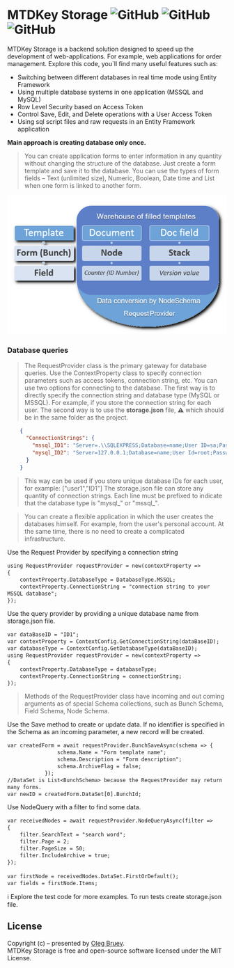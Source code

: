 # MTDKey Storage  <img alt="GitHub" src="https://img.shields.io/badge/licence-MIT-green"> <img alt="GitHub" src="https://img.shields.io/badge/platform-.Net%206.0-blue"> <img alt="GitHub" src="https://img.shields.io/badge/database-MySql%20|%20MSSQL-blue">

MTDKey Storage is a backend solution designed to speed up the development of web-applications. For example, web applications for order management.
Explore this code, you`ll find many useful features such as:
-	Switching between different databases in real time mode using Entity Framework
-	Using multiple database systems in one application (MSSQL and MySQL)
-	Row Level Security based on Access Token 
-	Control Save, Edit, and Delete operations with a User Access Token
-	Using sql script files and raw requests in an Entity Framework application

<p>
  <strong>Main approach is creating database only once.</strong>
</p>

> You can create application forms to enter information in any quantity without changing the structure of the database. Just create a form template and save  it to the database. You can use the types of form fields – Text (unlimited size), Numeric, Boolean, Date time and List when one form is linked to another form.

<p align="center">
  <img src="./img/schema.png" />
  </p>

### Database queries

> The RequestProvider class is the primary gateway for database queries. Use the ContextProperty class to specify connection parameters such as access tokens, connection string, etc. 
You can use two options for connecting to the database.
The first way is to directly specify the connection string and database type (MySQL or MSSQL). For example, if you store the connection string for each user.
The second way is to use the **storage.json** file, ⚠️ which should be in the same folder as the project.

```json
    {
      "ConnectionStrings": {
        "mssql_ID1": "Server=.\\SQLEXPRESS;Database=name;User ID=sa;Password=pwd;",
        "mysql_ID2": "Server=127.0.0.1;Database=name;User Id=root;Password=pwd;SslMode=none;"
      }
    }
```

> This way can be used if you store unique database IDs for each user, for example: ["user1","ID1"]
The storage.json file can store any quantity of connection strings. Each line must be prefixed to indicate that the database type is "mysql_" or "mssql_".

> You can create a flexible application in which the user creates the databases himself. For example, from the user's personal account. At the same time, there is no need to create a complicated infrastructure.

<p>
Use the Request Provider by specifying a connection string  
</p>

    using RequestProvider requestProvider = new(contextProperty =>
    {
        contextProperty.DatabaseType = DatabaseType.MSSQL;
        contextProperty.ConnectionString = "connection string to your MSSQL database";
    });
<p>
  Use the query provider by providing a unique database name from storage.json file.
  </p>
  
    var dataBaseID = "ID1";
    var contextProperty = ContextConfig.GetConnectionString(dataBaseID);
    var databaseType = ContextConfig.GetDatabaseType(dataBaseID);
    using RequestProvider requestProvider = new(contextProperty =>
    {
        contextProperty.DatabaseType = databaseType;
        contextProperty.ConnectionString = connectionString;
    });

> Methods of the RequestProvider class have incoming and out coming arguments as of special Schema collections, such as Bunch Schema, Field Schema, Node Schema. 

<p>
  Use the Save method to create or update data. If no identifier is specified in the Schema as an incoming parameter, a new record will be created.
</p>

    var createdForm = await requestProvider.BunchSaveAsync(schema => {
                    schema.Name = "Form template name";
                    schema.Description = "Form description";
                    schema.ArchiveFlag = false;
                });
    //DataSet is List<BunchSchema> because the RequestProvider may return many forms.
    var newID = createdForm.DataSet[0].BunchId;

<p>
  Use NodeQuery with a filter to find some data. 
</p>

    var receivedNodes = await requestProvider.NodeQueryAsync(filter =>
    {
        filter.SearchText = "search word";
        filter.Page = 2;
        filter.PageSize = 50;
        filter.IncludeArchive = true;
    });
   
    var firstNode = receivedNodes.DataSet.FirstOrDefault();
    var fields = firstNode.Items;
    
ℹ️ Explore the test code for more examples. To run tests create storage.json file.

## License    
Copyright (c) – presented by [Oleg Bruev](https://github.com/olegbruev/).  
MTDKey Storage is free and open-source software licensed under the MIT License.



